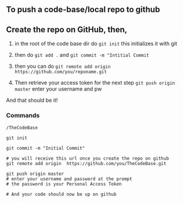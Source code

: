 
## To push a code-base/local repo to github

## Create the repo on GitHub, then,

1. in the root of the code base dir
do `git init`
this initializes it with git

2. then do `git add .`
and `git commit -m "Intitial Commit`

3. then you can do 
`git remote add origin https://github.com/you/reponame.git`

4. Then retrieve your access token for the next step
`git push origin master`
enter your username and pw

And that should be it!


### Commands
```shell
/TheCodeBase

git init

git commit -m "Initial Commit"

# you will receive this url once you create the repo on github
git remote add origin  https://github.com/you/TheCodeBase.git

git push origin master
# enter your username and password at the prompt
# the password is your Personal Access Token

# And your code should now be up on github
```
